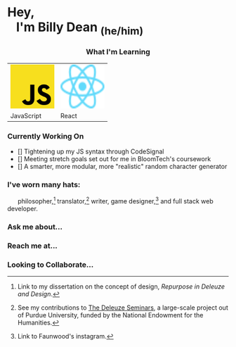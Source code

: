 
<!--
**billydean/billydean** is a ✨ _special_ ✨ repository because its `README.md` (this file) appears on your GitHub profile.

Here are some ideas to get you started:

- 🔭 I’m currently working on ...
- 🌱 I’m currently learning ...
- 👯 I’m looking to collaborate on ...
- 🤔 I’m looking for help with ...
- 💬 Ask me about ...
- 📫 How to reach me: ...
- 😄 Pronouns: ...
- ⚡ Fun fact: ...
-->

# Hey,<br>&nbsp;&nbsp;&nbsp;I'm Billy Dean <sub>(he/him)</sub>

<h3 style="text-align: center">What I'm Learning</h3>
<table style="margin: auto">
<tr>
    <td><img src='images\js-logo.svg' width='100' height='100'></td>
    <td><img src='images\react-logo.svg' width='100' height='100'></td>
</tr>
<tr>
    <td>JavaScript</td>
    <td>React</td>
</tr>
</table>

### Currently Working On
 - [] Tightening up my JS syntax through CodeSignal
 - [] Meeting stretch goals set out for me in BloomTech's coursework
 - [] A smarter, more modular, more "realistic" random character generator

### I've worn many hats: 
&nbsp;&nbsp;&nbsp;&nbsp;&nbsp;&nbsp;philosopher,[^1] translator,[^2] writer, game designer,[^3] and full stack web developer.
[^1]: Link to my dissertation on the concept of design, *Repurpose in Deleuze and Design*.
[^2]: See my contributions to [The Deleuze Seminars](https://deleuze.cla.purdue.edu/index.php/), a large-scale project out of Purdue University, funded by the National Endowment for the Humanities.
[^3]: Link to Faunwood's instagram.

### Ask me about...
### Reach me at...
### Looking to Collaborate...

